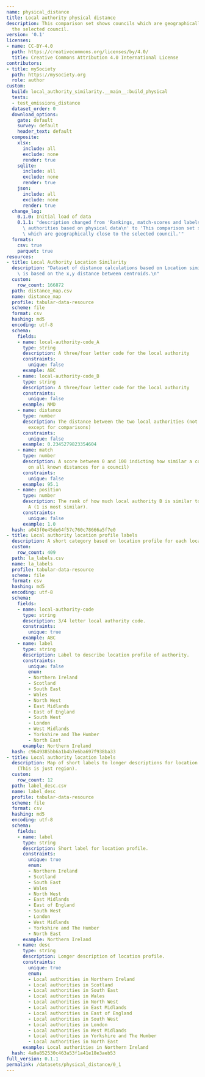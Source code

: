 ```yaml
---
name: physical_distance
title: Local authority physical distance
description: This comparison set shows councils which are geographically close to
  the selected council.
version: '0.1'
licenses:
- name: CC-BY-4.0
  path: https://creativecommons.org/licenses/by/4.0/
  title: Creative Commons Attribution 4.0 International License
contributors:
- title: mySociety
  path: https://mysociety.org
  role: author
custom:
  build: local_authority_similarity.__main__:build_physical
  tests:
  - test_emissions_distance
  dataset_order: 0
  download_options:
    gate: default
    survey: default
    header_text: default
  composite:
    xlsx:
      include: all
      exclude: none
      render: true
    sqlite:
      include: all
      exclude: none
      render: true
    json:
      include: all
      exclude: none
      render: true
  change_log:
    0.1.0: Initial load of data
    0.1.1: "description changed from 'Rankings, match-scores and labels for local\
      \ authorities based on physical data\n' to 'This comparison set shows councils\
      \ which are geographically close to the selected council.'"
  formats:
    csv: true
    parquet: true
resources:
- title: Local Authority Location Similarity
  description: "Dataset of distance calculations based on Location similarity\nThis\
    \ is based on the x,y distance between centroids.\n"
  custom:
    row_count: 166872
  path: distance_map.csv
  name: distance_map
  profile: tabular-data-resource
  scheme: file
  format: csv
  hashing: md5
  encoding: utf-8
  schema:
    fields:
    - name: local-authority-code_A
      type: string
      description: A three/four letter code for the local authority
      constraints:
        unique: false
      example: ABC
    - name: local-authority-code_B
      type: string
      description: A three/four letter code for the local authority
      constraints:
        unique: false
      example: NMD
    - name: distance
      type: number
      description: The distance between the two local authorities (not meaningful
        except for comparisons)
      constraints:
        unique: false
      example: 0.2345279823354604
    - name: match
      type: number
      description: A score between 0 and 100 indicting how similar a council is (based
        on all known distances for a council)
      constraints:
        unique: false
      example: 95.1
    - name: position
      type: number
      description: The rank of how much local authority B is similar to local authority
        A (1 is most similar).
      constraints:
        unique: false
      example: 1.0
  hash: a043f0e45de64f57c760c78666a5f7e0
- title: Local authority location profile labels
  description: A short category based on location profile for each local authority
  custom:
    row_count: 409
  path: la_labels.csv
  name: la_labels
  profile: tabular-data-resource
  scheme: file
  format: csv
  hashing: md5
  encoding: utf-8
  schema:
    fields:
    - name: local-authority-code
      type: string
      description: 3/4 letter local authority code.
      constraints:
        unique: true
      example: ABC
    - name: label
      type: string
      description: Label to describe location profile of authority.
      constraints:
        unique: false
        enum:
        - Northern Ireland
        - Scotland
        - South East
        - Wales
        - North West
        - East Midlands
        - East of England
        - South West
        - London
        - West Midlands
        - Yorkshire and The Humber
        - North East
      example: Northern Ireland
  hash: c9649385bb6a1b4b7e6ba697f938ba33
- title: Local authority location labels
  description: Map of short labels to longer descriptions for location categories
    (This is just region).
  custom:
    row_count: 12
  path: label_desc.csv
  name: label_desc
  profile: tabular-data-resource
  scheme: file
  format: csv
  hashing: md5
  encoding: utf-8
  schema:
    fields:
    - name: label
      type: string
      description: Short label for location profile.
      constraints:
        unique: true
        enum:
        - Northern Ireland
        - Scotland
        - South East
        - Wales
        - North West
        - East Midlands
        - East of England
        - South West
        - London
        - West Midlands
        - Yorkshire and The Humber
        - North East
      example: Northern Ireland
    - name: desc
      type: string
      description: Longer description of location profile.
      constraints:
        unique: true
        enum:
        - Local authorities in Northern Ireland
        - Local authorities in Scotland
        - Local authorities in South East
        - Local authorities in Wales
        - Local authorities in North West
        - Local authorities in East Midlands
        - Local authorities in East of England
        - Local authorities in South West
        - Local authorities in London
        - Local authorities in West Midlands
        - Local authorities in Yorkshire and The Humber
        - Local authorities in North East
      example: Local authorities in Northern Ireland
  hash: 4a9a852530c463a53f1a41e18e3aeb53
full_version: 0.1.1
permalink: /datasets/physical_distance/0_1
---
```

